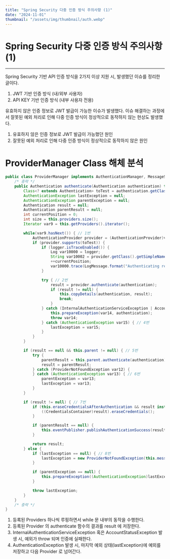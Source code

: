 ```yaml
---
title: "Spring Security 다중 인증 방식 주의사항 (1)"
date: "2024-11-01"
thumbnail: "/assets/img/thumbnail/auth.webp"
---
```


# Spring Security 다중 인증 방식 주의사항 (1)
---

Spring Security 기반 API 인증 방식을 2가지 이상 지원 시, 발생했던 이슈를 정리한 글이다.   
1. JWT 기반 인증 방식 (내/외부 사용자)
2. API KEY 기반 인증 방식 (내부 사용자 전용)

유효하지 않은 인증 정보로 JWT 발급이 가능한 이슈가 발생했다. 
이슈 해결하는 과정에서 잘못된 예외 처리로 인해 다중 인증 방식이 정상적으로 동작하지 않는 현상도 발생했다.

1. 유효하지 않은 인증 정보로 JWT 발급이 가능했던 원인
2. 잘못된 예외 처리로 인해 다중 인증 방식이 정상적으로 동작하지 않은 원인

# ProviderManager Class 해체 분석

```java
public class ProviderManager implements AuthenticationManager, MessageSourceAware, InitializingBean { 
	/* 중략 */
	public Authentication authenticate(Authentication authentication) throws AuthenticationException {
		Class<? extends Authentication> toTest = authentication.getClass();
		AuthenticationException lastException = null;
		AuthenticationException parentException = null;
		Authentication result = null;
		Authentication parentResult = null;
		int currentPosition = 0;
		int size = this.providers.size();
		Iterator var9 = this.getProviders().iterator();

		while(var9.hasNext()) { // 1번
			AuthenticationProvider provider = (AuthenticationProvider)var9.next();
			if (provider.supports(toTest)) {
				if (logger.isTraceEnabled()) {
					Log var10000 = logger;
					String var10002 = provider.getClass().getSimpleName();
					++currentPosition;
					var10000.trace(LogMessage.format("Authenticating request with %s (%d/%d)", var10002, currentPosition, size));
				}

				try { // 2번
					result = provider.authenticate(authentication);
					if (result != null) {
						this.copyDetails(authentication, result);
						break;
					}
				} catch (InternalAuthenticationServiceException | AccountStatusException var14) { // 3번
					this.prepareException(var14, authentication);
					throw var14;
				} catch (AuthenticationException var15) { // 4번
					lastException = var15;
				}
			}
		}

		if (result == null && this.parent != null) { // 5번
			try {
				parentResult = this.parent.authenticate(authentication);
				result = parentResult;
			} catch (ProviderNotFoundException var12) {
			} catch (AuthenticationException var13) { // 6번
				parentException = var13;
				lastException = var13;
			}
		}

		if (result != null) { // 7번
			if (this.eraseCredentialsAfterAuthentication && result instanceof CredentialsContainer) {
				((CredentialsContainer)result).eraseCredentials();
			}

			if (parentResult == null) {
				this.eventPublisher.publishAuthenticationSuccess(result);
			}

			return result;
		} else {
			if (lastException == null) { // 8번
				lastException = new ProviderNotFoundException(this.messages.getMessage("ProviderManager.providerNotFound", new Object[]{toTest.getName()}, "No AuthenticationProvider found for {0}"));
			}

			if (parentException == null) {
				this.prepareException((AuthenticationException)lastException, authentication);
			}

			throw lastException;
		}
	}
	/* 중략 */
}
```

1. 등록된 Providers 하나씩 루핑하면서 while 문 내부의 동작을 수행한다.
2. 등록된 Provider 의 authenticate 함수의 결과를 result 에 저장한다. 
3. InternalAuthenticationServiceException 혹은 AccountStatusException 발생 시, 예외가 throw 되며 인증에 실패한다. 
4. AuthenticationException 발생 시, 마지막 예외 상태(lastException)에 예외를 저장하고 다음 Provider 로 넘어간다.